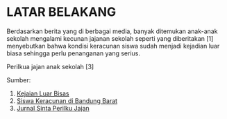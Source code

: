 # LATAR BELAKANG

Berdasarkan berita yang di berbagai media, banyak ditemukan anak-anak sekolah mengalami kecunan jajanan sekolah seperti yang diberitakan [1] menyebutkan bahwa kondisi keracunan siswa sudah menjadi kejadian luar biasa sehingga perlu penanganan yang serius. 

Perilkua jajan anak sekolah [3]

Sumber:

1. [Kejaian Luar Bisas](https://www.kompas.id/baca/riset/2023/03/01/bersama-sama-menjaga-keamanan-pangan-jajanan-anak)
2. [Siswa Keracunan di Bandung Barat](https://regional.kompas.com/read/2023/09/29/160152178/kronologi-puluhan-siswa-sd-keracunan-di-bandung-barat-1-tewas-diduga-akibat)
3. [Jurnal Sinta Perilku Jajan](https://ejurnal-litbang.patikab.go.id/index.php/jl/article/view/153)
